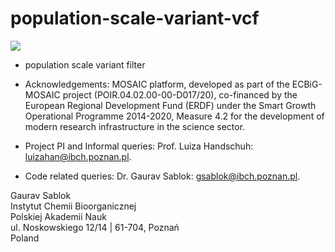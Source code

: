 # population-scale-variant-vcf

![](https://github.com/IBCHgenomic/eVaiutilities/blob/main/logo.png)
- population scale variant filter


- Acknowledgements: MOSAIC platform, developed as part of the ECBiG-MOSAIC project (POIR.04.02.00-00-D017/20), co-financed by the European Regional Development Fund (ERDF) under the Smart Growth Operational Programme 2014-2020, Measure 4.2 for the development of modern research infrastructure in the science sector. 
- Project PI and Informal queries: Prof. Luiza Handschuh: luizahan@ibch.poznan.pl.
- Code related queries: Dr. Gaurav Sablok: gsablok@ibch.poznan.pl.

Gaurav Sablok \
Instytut Chemii Bioorganicznej \
Polskiej Akademii Nauk \
ul. Noskowskiego 12/14 | 61-704, Poznań \
Poland

